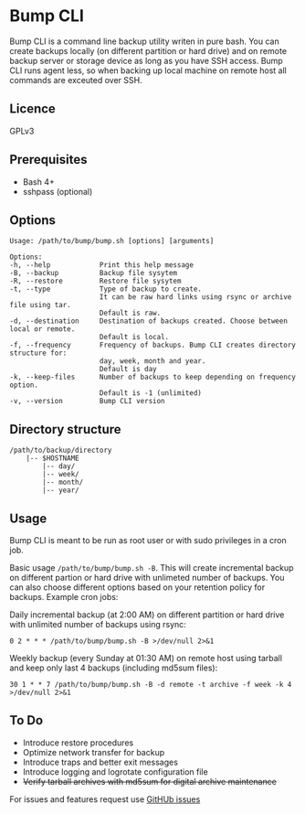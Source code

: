 # Bump CLI
Bump CLI is a command line backup utility writen in pure bash. You can create backups locally (on  different partition or hard drive) and on remote backup server or storage device as long as you have SSH access. Bump CLI runs agent less, so when backing up local machine on remote host all commands are exceuted over SSH.
## Licence
GPLv3
## Prerequisites
* Bash 4+
* sshpass (optional)
## Options
```
Usage: /path/to/bump/bump.sh [options] [arguments]

Options:
-h, --help            Print this help message
-B, --backup          Backup file sysytem
-R, --restore         Restore file sysytem
-t, --type            Type of backup to create.
                      It can be raw hard links using rsync or archive file using tar.
                      Default is raw.
-d, --destination     Destination of backups created. Choose between local or remote.
                      Default is local.
-f, --frequency       Frequency of backups. Bump CLI creates directory structure for:
                      day, week, month and year.
                      Default is day
-k, --keep-files      Number of backups to keep depending on frequency option.
                      Default is -1 (unlimited)
-v, --version         Bump CLI version
```
## Directory structure
```
/path/to/backup/directory
    |-- $HOSTNAME
        |-- day/
        |-- week/
        |-- month/
        |-- year/
```
## Usage
Bump CLI is meant to be run as root user or with sudo privileges in a cron job.

Basic usage `/path/to/bump/bump.sh -B`. This will create incremental backup on different partion or hard drive with unlimeted number of backups. You can also choose different options based on your retention policy for backups. Example cron jobs:

Daily incremental backup (at 2:00 AM) on different partition or hard drive with unlimited number of backups using rsync:
```
0 2 * * * /path/to/bump/bump.sh -B >/dev/null 2>&1
```
Weekly backup (every Sunday at 01:30 AM) on remote host using tarball and keep only last 4 backups (including md5sum files):
```
30 1 * * 7 /path/to/bump/bump.sh -B -d remote -t archive -f week -k 4 >/dev/null 2>&1
```
## To Do
* Introduce restore procedures
* Optimize network transfer for backup
* Introduce traps and better exit messages
* Introduce logging and logrotate configuration file
* ~~Verify tarball archives with md5sum for digital archive maintenance~~

For issues and features request use [GitHUb issues](https://github.com/losisin/bump/issues)
